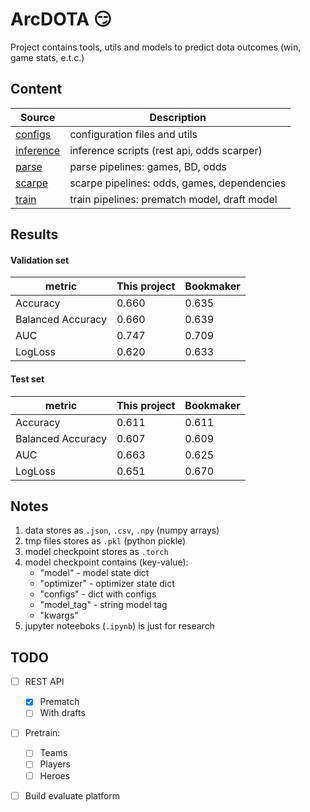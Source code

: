 # ArcDOTA 😏

Project contains tools, utils and models to predict dota outcomes (win, game stats, e.t.c.)

## Content

| Source               | Description                                  |
| -------------------- | -------------------------------------------- |
| [configs](configs/)     | configuration files and utils                |
| [inference](inference/) | inference scripts (rest api, odds scarper)   |
| [parse](parse/)         | parse pipelines: games, BD, odds             |
| [scarpe](scarpe/)       | scarpe pipelines: odds, games, dependencies  |
| [train](train/)         | train pipelines: prematch model, draft model |

## Results

#### Validation set

| metric            | This project | Bookmaker |
| ----------------- | ------------ | --------- |
| Accuracy          | 0.660        | 0.635     |
| Balanced Accuracy | 0.660        | 0.639     |
| AUC               | 0.747        | 0.709     |
| LogLoss           | 0.620        | 0.633     |

#### Test set

| metric            | This project | Bookmaker |
| ----------------- | ------------ | --------- |
| Accuracy          | 0.611        | 0.611     |
| Balanced Accuracy | 0.607        | 0.609     |
| AUC               | 0.663        | 0.625     |
| LogLoss           | 0.651        | 0.670     |

## Notes

1. data stores as `.json`, `.csv`, `.npy` (numpy arrays)
2. tmp files stores as `.pkl` (python pickle)
3. model checkpoint stores as `.torch`
4. model checkpoint contains (key-value):
   - "model" - model state dict
   - "optimizer" - optimizer state dict
   - "configs" - dict with configs
   - "model_tag" - string model tag
   - "kwargs"
5. jupyter noteeboks (`.ipynb`) is just for research

## TODO

* [ ] REST API

  * [X] Prematch
  * [ ] With drafts
* [ ] Pretrain:

  * [ ] Teams
  * [ ] Players
  * [ ] Heroes
* [ ] Build evaluate platform
